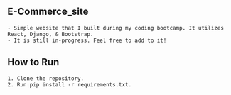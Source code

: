## E-Commerce_site
    - Simple website that I built during my coding bootcamp. It utilizes React, Django, & Bootstrap.
    - It is still in-progress. Feel free to add to it!


## How to Run
    1. Clone the repository.
    2. Run pip install -r requirements.txt.